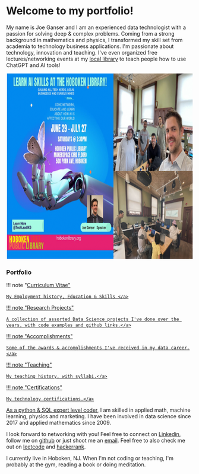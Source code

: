 <h1>Welcome to my portfolio!</h1>
<p id="typewriter-paragraph">My name is Joe Ganser and I am an experienced data technologist with a passion for solving deep & complex problems. Coming from a strong background in mathematics and physics, I transformed my skill set from academia to technology business applications. I'm passionate about technology, innovation and teaching. I've even organized free lectures/networking events at my <a href="https://hobokenlibrary.org">local library</a> to teach people how to use ChatGPT and AI tools!</p>
<center>
<a href="https://drive.google.com/file/d/1sU_C_ag-cxLY9_xNGdLex1ZZHOtHh_jK/view?usp=sharing"><img src='../conferences/images/hudson_ai/Hudson_ai.png' style="horizontal-align:middle" width=500 height=500></a>
</center>

<h3>Portfolio</h3>

!!! note "<a href="https://docs.google.com/document/d/1fkfMSKtUvdVa63c8xjCiZcFW99xl0vZ0TyW0nPJyDlQ/edit?usp=sharing">Curriculum Vitae"

    My Employment history, Education & Skills </a>

!!! note "<a href="/research/2022-8-2_dengu">Research Projects"

    A collection of assorted Data Science projects I've done over the years, with code examples and github links.</a>

!!! note "<a href="/awards_CV">Accomplishments"

    Some of the awards & accomplishments I've received in my data career.</a>

!!! note "<a href="/teaching_CV">Teaching"

    My teaching history, with syllabi.</a>

!!! note "<a href="https://credentials.databricks.com/profile/joeganser632516/wallet">Certifications"

    My technology certifications.</a>

As a <a href="https://www.hackerrank.com/profile/JoeGanser">python & SQL expert level coder</a>, I am skilled in applied math, machine learning, physics and marketing. I have been involved in data science since 2017 and applied mathematics since 2009.</p>I look forward to networking with you! Feel free to connect on <a href="https://www.linkedin.com/in/joe-ganser-aa9b8b132">Linkedin</a>, follow me on <a href="https://github.com/jkginfinite">github</a> or just shoot me an <a href="mailto:jkgprofessional@gmail.com">email</a>. Feel free to also check me out on <a href="https://leetcode.com/u/joeganser/">leetcode</a> and <a href="https://www.hackerrank.com/profile/JoeGanser">hackerrank</a>.
</p>
I currently live in Hoboken, NJ. When I'm not coding or teaching, I'm probably at the gym, reading a book or doing meditation.